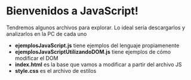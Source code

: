 <h1>Bienvenidos a JavaScript!</h1>
<p>Tendremos algunos archivos para explorar. Lo ideal sería descargarlos y analizarlos en la PC de cada uno</p>
<ul>
  <li><b>ejemplosJavaScript.js</b> tiene ejemplos del lenguaje propiamenente</li>
  <li><b>ejemplosJavaScriptUtilizandoDOM.js</b> tiene ejemplos de cómo modificar el DOM</li>
  <li><b>index.html</b> es la base que vamos a modificar a partir del archivo JS</li>
  <li><b>style.css</b> es el archivo de estilos</li>
</ul>
